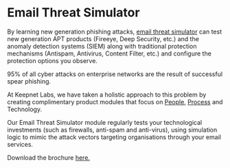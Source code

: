 # Email Threat Simulator

By learning new generation phishing attacks, [email threat simulator](https://www.keepnetlabs.com/resources/e-mail-threat-simulator/) can test new generation APT products (Fireeye, Deep Security, etc.) and the anomaly detection systems (SIEM) along with traditional protection mechanisms (Antispam, Antivirus, Content Filter, etc.) and configure the protection options you observe.

95% of all cyber attacks on enterprise networks are the result of successful spear phishing.

At Keepnet Labs, we have taken a holistic approach to this problem by creating complimentary product modules that focus on [People](https://www.keepnetlabs.com/phishing-simulator/), [Process](https://www.keepnetlabs.com/phishing-simulator/) and Technology.

Our Email Threat Simulator module regularly tests your technological investments (such as firewalls, anti-spam and anti-virus), using simulation logic to mimic the attack vectors targeting organisations through your email services. 

Download the brochure [here.](https://www.keepnetlabs.com/resources/e-mail-threat-simulator/)